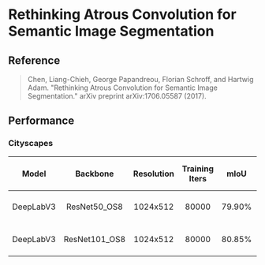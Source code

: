# Rethinking Atrous Convolution for Semantic Image Segmentation

## Reference

> Chen, Liang-Chieh, George Papandreou, Florian Schroff, and Hartwig Adam. "Rethinking Atrous Convolution for Semantic Image Segmentation." arXiv preprint arXiv:1706.05587 (2017).

## Performance

### Cityscapes

| Model | Backbone | Resolution | Training Iters | mIoU | mIoU (multi-scale) | Links |
|:-:|:-:|:-:|:-:|:-:|:-:|:-:|
|DeepLabV3|ResNet50_OS8|1024x512|80000|79.90%|-|[model](https://bj.bcebos.com/paddleseg/dygraph/cityscapes/deeplabv3_resnet50_os8_cityscapes_1024x512_80k/model.pdparams) \| [log](https://bj.bcebos.com/paddleseg/dygraph/cityscapes/deeplabv3_resnet50_os8_cityscapes_1024x512_80k/train.log) \| [vdl](https://paddlepaddle.org.cn/paddle/visualdl/service/app?id=7e30d1cb34cd94400e1e1266538dfb6c)|
|DeepLabV3|ResNet101_OS8|1024x512|80000|80.85%|-|[model](https://bj.bcebos.com/paddleseg/dygraph/cityscapes/deeplabv3_resnet101_os8_cityscapes_1024x512_80k/model.pdparams) \| [log](https://bj.bcebos.com/paddleseg/dygraph/cityscapes/deeplabv3_resnet101_os8_cityscapes_1024x512_80k/train.log) \| [vdl](https://paddlepaddle.org.cn/paddle/visualdl/service/app?id=1ff25b7f3c5e88a051b9dd273625f942)|
